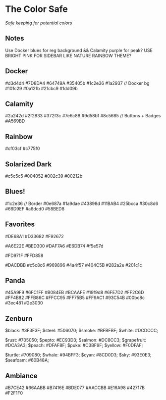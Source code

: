 # The Color Safe
_Safe keeping for potential colors_

## Notes
Use Docker blues for reg background && Calamity purple for peak?
USE BRIGHT PINK FOR SIDEBAR LIKE NATURE RAINBOW THEME?

## Docker
#d3d4d4
#7D8DA4
#64749A
#35405b
#1c2e36
#1a2937 // Docker bg
#101c29
#0a121b
#21cbc9
#1dd09b

## Calamity
#2a242d
#2f2833
#372f3c
#7e6c88
#9d58b1
#8c5685 // Buttons + Badges
#A569BD

## Rainbow
#cf03cf
#c775f0

## Solarized Dark
#c5c5c5
#004052
#002c39
#00212b

## Blues!
#1c2e36 // Border
#0e687a
#1a9dae
#43898d
#11BAB4
#25bcca
#30c8d6
#66D9EF
#a6dcd0
#58BED8

## Favorites
#DE68A1
#D33682
#F92672

#A6E22E
#BED300
#DAF7A6
#E6DB74
#f5e57d

#FD971F
#FFD858

#DACDBB
#c5c8c6
#969896
#4a4f57
#404C5B
#282a2e
#201c1c

## Panda
#45A9F9
#6FC1FF
#B084EB
#BCAAFE
#19f9d8
#6FE7D2
#FF2C6D
#FF4B82
#FFB86C
#FFCC95
#FF75B5
#FF9AC1
#93C54B
#00bc8c
#3ec481
#2e3030

## Zenburn
$black:        #3F3F3F;
$steel:        #506070;
$smoke:        #BFBFBF;
$white:        #DCDCCC;

$rust:         #705050;
$pepto:        #EC93D3;
$salmon:       #DC8CC3;
$grapefruit:   #DCA3A3;
$peach:        #DFAF8F;
$puke:         #C3BF9F;
$yellow:       #F0DFAF;

$turtle:       #709080;
$whale:        #94BFF3;
$cyan:         #8CD0D3;
$sky:          #93E0E3;
$seafoam:      #60B48A;

## Ambiance
#B7CE42
#66AABB
#B7416E
#BDE077
#AACCBB
#E16A98
#42717B
#F2F1F0
